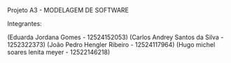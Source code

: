 Projeto A3 - MODELAGEM DE SOFTWARE

Integrantes:

(Eduarda Jordana Gomes - 12524152053)
(Carlos Andrey Santos da Silva - 1252322373)
(João Pedro Hengler Ribeiro - 12524117964)
(Hugo michel soares lenita meyer - 12522146218)
